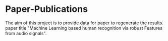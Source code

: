 # Paper-Publications
The aim of this project is to provide data for paper to regenerate the results. paper title "Machine Learning based human recognition via robust Features from audio signals".
